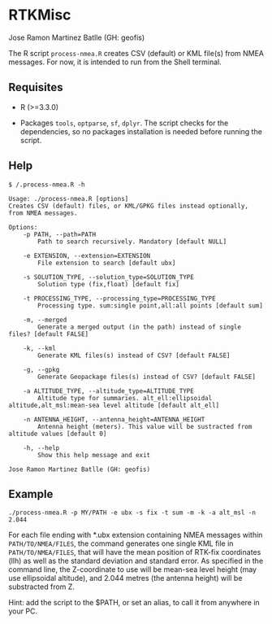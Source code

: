 # RTKMisc

Jose Ramon Martinez Batlle (GH: geofis)

The R script `process-nmea.R` creates CSV (default) or KML file(s) from NMEA messages. For now, it is intended to run from the Shell terminal.

## Requisites

- R (>=3.3.0)

- Packages `tools`, `optparse`, `sf`, `dplyr`. The script checks for the dependencies, so no packages installation is needed before running the script.

## Help

```
$ /.process-nmea.R -h

Usage: ./process-nmea.R [options]
Creates CSV (default) files, or KML/GPKG files instead optionally, from NMEA messages.

Options:
	-p PATH, --path=PATH
		Path to search recursively. Mandatory [default NULL]

	-e EXTENSION, --extension=EXTENSION
		File extension to search [default ubx]

	-s SOLUTION_TYPE, --solution_type=SOLUTION_TYPE
		Solution type (fix,float) [default fix]

	-t PROCESSING_TYPE, --processing_type=PROCESSING_TYPE
		Processing type. sum:single point,all:all points [default sum]

	-m, --merged
		Generate a merged output (in the path) instead of single files? [default FALSE]

	-k, --kml
		Generate KML files(s) instead of CSV? [default FALSE]

	-g, --gpkg
		Generate Geopackage files(s) instead of CSV? [default FALSE]

	-a ALTITUDE_TYPE, --altitude_type=ALTITUDE_TYPE
		Altitude type for summaries. alt_ell:ellipsoidal altitude,alt_msl:mean-sea level altitude [default alt_ell]

	-n ANTENNA_HEIGHT, --antenna_height=ANTENNA_HEIGHT
		Antenna height (meters). This value will be sustracted from altitude values [default 0]

	-h, --help
		Show this help message and exit

Jose Ramon Martinez Batlle (GH: geofis)
```

## Example

```
./process-nmea.R -p MY/PATH -e ubx -s fix -t sum -m -k -a alt_msl -n 2.044
```

For each file ending with *.ubx extension containing NMEA messages within `PATH/TO/NMEA/FILES`, the command generates one single KML file in `PATH/TO/NMEA/FILES`, that will have the mean position of RTK-fix coordinates (llh) as well as the standard deviation and standard error. As specified in the command line, the Z-coordinate to use will be mean-sea level height (may use ellipsoidal altitude), and 2.044 metres (the antenna height) will be substracted from Z.

Hint: add the script to the $PATH, or set an alias, to call it from anywhere in your PC.